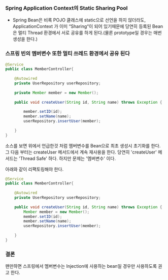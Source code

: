 ### Spring Application Context의 Static Sharing Pool
- Spring Bean은 비록 POJO 클래스에 static으로 선언을 하지 않더라도, ApplicationContext 가 이미 “Sharing“이 되어 있기때문에 당연히 등록된 Bean은 멀티 Thread 환경에서 서로 공유를 하게 된다.(물론 prototype일 경우는 매번 생성을 한다.)

### 스프링 빈의 멤버변수 또한 멀티 쓰레드 환경에서 공유 된다
~~~ java
@Service
public class MemberController{
 
    @Autowired
    private UserRepository userRepository;
 
    private Member member = new Member();
 
    public void createUser(String id, String name) throws Exception {
 
        member.setID(id);
        member.setName(name);
        userRepository.insertUser(member);
 
    }
}
~~~
소스를 보면 위에서 언급한것 처럼 멤버변수를 Bean으로 최초 생성시 초기화를 한다. 그 다음 부터는 createUser 메서드에서 계속 재사용을 한다.
당연히 'createUser' 메서드는 'Thread Safe' 하다. 하지만 문제는 '멤버변수' 이다.

아래와 같이 리팩토링해야 한다.

~~~ java
@Service
public class MemberController{
 
    @Autowired
    private UserRepository userRepository;
 
    public void createUser(String id, String name) throws Exception {
        Member member = new Member();
        member.setID(id);
        member.setName(name);
        userRepository.insertUser(member);
 
    }
}
~~~

### 결론
왠만하면 스프링에서 멤버변수는 Injection에 사용하는 bean일 경우만 사용하도록 권고 한다.